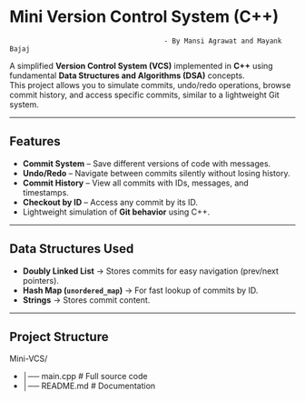 # Mini Version Control System (C++) 
                                          - By Mansi Agrawat and Mayank Bajaj

A simplified **Version Control System (VCS)** implemented in **C++** using fundamental **Data Structures and Algorithms (DSA)** concepts.  
This project allows you to simulate commits, undo/redo operations, browse commit history, and access specific commits, similar to a lightweight Git system.

---

## Features

- **Commit System** – Save different versions of code with messages.  
- **Undo/Redo** – Navigate between commits silently without losing history.  
- **Commit History** – View all commits with IDs, messages, and timestamps.  
- **Checkout by ID** – Access any commit by its ID.  
- Lightweight simulation of **Git behavior** using C++.

---

## Data Structures Used

- **Doubly Linked List** → Stores commits for easy navigation (prev/next pointers).  
- **Hash Map (`unordered_map`)** → For fast lookup of commits by ID.  
- **Strings** → Stores commit content.

---

## Project Structure
Mini-VCS/
  - │── main.cpp # Full source code
  - │── README.md # Documentation
